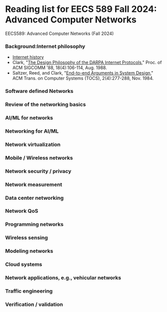 # Reading list for EECS 589 Fall 2024: Advanced Computer Networks
EECS589: Advanced Computer Networks (Fall 2024)

### Background:Internet philosophy
* [Internet history](https://www.internetsociety.org/internet/history-internet/brief-history-internet/)
* Clark, "[The Design Philosophy of the DARPA Internet Protocols](http://ccr.sigcomm.org/archive/1995/jan95/ccr-9501-clark.pdf)," Proc. of ACM SIGCOMM '88, 18(4):106-114, Aug. 1988.
* Saltzer, Reed, and Clark, "[End-to-end Arguments in System Design](http://web.mit.edu/Saltzer/www/publications/endtoend/endtoend.pdf)," ACM Trans. on Computer Systems (TOCS), 2(4):277-288, Nov. 1984.

### Software defined Networks

### Review of the networking basics

### AI/ML for networks

###  Networking for AI/ML

### Network virtualization 

### Mobile / Wireless networks 

### Network security / privacy 

### Network measurement 

### Data center networking 


### Network QoS

### Programming networks

### Wireless sensing

### Modeling networks

### Cloud systems


### Network applications, e.g., vehicular networks 


### Traffic engineering

### Verification / validation
